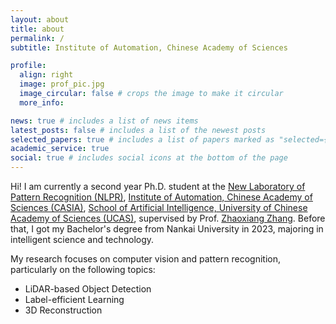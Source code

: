 ```yaml
---
layout: about
title: about
permalink: /
subtitle: Institute of Automation, Chinese Academy of Sciences

profile:
  align: right
  image: prof_pic.jpg
  image_circular: false # crops the image to make it circular
  more_info:

news: true # includes a list of news items
latest_posts: false # includes a list of the newest posts
selected_papers: true # includes a list of papers marked as "selected={true}"
academic_service: true
social: true # includes social icons at the bottom of the page
---
```


Hi! I am currently a second year Ph.D. student at the [New Laboratory of Pattern Recognition (NLPR)](http://cripac.ia.ac.cn/en/EN/volumn/home.shtml), [Institute of Automation, Chinese Academy of Sciences (CASIA)](http://english.ia.cas.cn/), [School of Artificial Intelligence, University of Chinese Academy of Sciences (UCAS)](https://ai.ucas.ac.cn), supervised by Prof. [Zhaoxiang Zhang](https://zhaoxiangzhang.net/). Before that, I got my Bachelor's degree from Nankai University in 2023, majoring in intelligent science and technology.

My research focuses on computer vision and pattern recognition, particularly on the following topics:

 - LiDAR-based Object Detection
 - Label-efficient Learning
 - 3D Reconstruction
